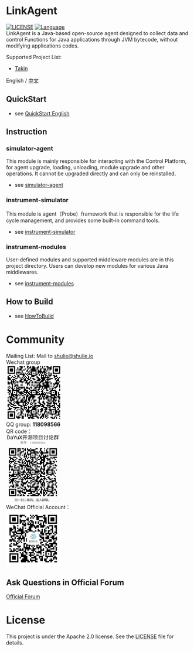 # LinkAgent
[![LICENSE](https://img.shields.io/github/license/pingcap/tidb.svg)](https://github.com/pingcap/tidb/blob/master/LICENSE)
[![Language](https://img.shields.io/badge/Language-Java-blue.svg)](https://www.java.com/)
<br/>
LinkAgent is a Java-based open-source agent designed to collect data and control Functions for Java applications through JVM bytecode, without modifying applications codes.

Supported Project List:
- [Takin](https://github.com/shulieTech/Takin)

English / [中文](README_CN.md)

## QuickStart
- see [QuickStart English](doc/QuickStartInEnglish.md)

## Instruction

### simulator-agent
This module is mainly responsible for interacting with the Control Platform, for agent upgrade, loading, unloading, module upgrade and other operations. It cannot be upgraded directly and can only be reinstalled.

- see [simulator-agent](doc/instrument-simulator/READMEInEnglish.md)


### instrument-simulator
This module is agent（Probe）framework that is responsible for the life cycle management, and provides some built-in command tools. 
- see [instrument-simulator](doc/instrument-simulator/READMEInEnglish.md)

### instrument-modules
User-defined modules and supported middleware modules are in this project directory. Users can develop new modules for various Java middlewares. 

- see [instrument-modules](doc/instrument-modules/READMEInEnglish.md)

## How to Build

- see [HowToBuild](doc/HowToBuildInEnglish.md)


# Community
Mailing List: Mail to shulie@shulie.io<br/>
Wechat group<br/>
<img src="https://raw.githubusercontent.com/shulieTech/Images/main/code1.png" width="30%" height="30%">
<br/>
QQ group: **118098566**<br/>
QR code：<br/>
<img src="https://raw.githubusercontent.com/shulieTech/Images/main/qq_group2.png" width="30%" height="30%">
<br/>
WeChat Official Account：<br/>
<img src="https://raw.githubusercontent.com/shulieTech/Images/main/shulie.png" width="30%" height="30%">

## Ask Questions in Official Forum
[Official Forum](https://news.shulie.io/?page_id=2477)

# License
This project is under the Apache 2.0 license. See the [LICENSE](LICENSE) file for details.
